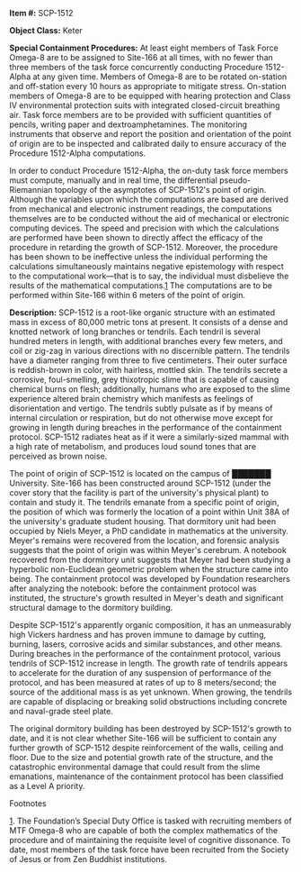 **Item #:** SCP-1512

**Object Class:** Keter

**Special Containment Procedures:** At least eight members of Task Force Omega-8 are to be assigned to Site-166 at all times, with no fewer than three members of the task force concurrently conducting Procedure 1512-Alpha at any given time. Members of Omega-8 are to be rotated on-station and off-station every 10 hours as appropriate to mitigate stress. On-station members of Omega-8 are to be equipped with hearing protection and Class IV environmental protection suits with integrated closed-circuit breathing air. Task force members are to be provided with sufficient quantities of pencils, writing paper and dextroamphetamines. The monitoring instruments that observe and report the position and orientation of the point of origin are to be inspected and calibrated daily to ensure accuracy of the Procedure 1512-Alpha computations.

In order to conduct Procedure 1512-Alpha, the on-duty task force members must compute, manually and in real time, the differential pseudo-Riemannian topology of the asymptotes of SCP-1512's point of origin. Although the variables upon which the computations are based are derived from mechanical and electronic instrument readings, the computations themselves are to be conducted without the aid of mechanical or electronic computing devices. The speed and precision with which the calculations are performed have been shown to directly affect the efficacy of the procedure in retarding the growth of SCP-1512. Moreover, the procedure has been shown to be ineffective unless the individual performing the calculations simultaneously maintains negative epistemology with respect to the computational work—that is to say, the individual must disbelieve the results of the mathematical computations.[1](javascript:;) The computations are to be performed within Site-166 within 6 meters of the point of origin.

**Description:** SCP-1512 is a root-like organic structure with an estimated mass in excess of 80,000 metric tons at present. It consists of a dense and knotted network of long branches or tendrils. Each tendril is several hundred meters in length, with additional branches every few meters, and coil or zig-zag in various directions with no discernible pattern. The tendrils have a diameter ranging from three to five centimeters. Their outer surface is reddish-brown in color, with hairless, mottled skin. The tendrils secrete a corrosive, foul-smelling, grey thixotropic slime that is capable of causing chemical burns on flesh; additionally, humans who are exposed to the slime experience altered brain chemistry which manifests as feelings of disorientation and vertigo. The tendrils subtly pulsate as if by means of internal circulation or respiration, but do not otherwise move except for growing in length during breaches in the performance of the containment protocol. SCP-1512 radiates heat as if it were a similarly-sized mammal with a high rate of metabolism, and produces loud sound tones that are perceived as brown noise.

The point of origin of SCP-1512 is located on the campus of ███████ University. Site-166 has been constructed around SCP-1512 (under the cover story that the facility is part of the university's physical plant) to contain and study it. The tendrils emanate from a specific point of origin, the position of which was formerly the location of a point within Unit 38A of the university's graduate student housing. That dormitory unit had been occupied by Niels Meyer, a PhD candidate in mathematics at the university. Meyer's remains were recovered from the location, and forensic analysis suggests that the point of origin was within Meyer's cerebrum. A notebook recovered from the dormitory unit suggests that Meyer had been studying a hyperbolic non-Euclidean geometric problem when the structure came into being. The containment protocol was developed by Foundation researchers after analyzing the notebook: before the containment protocol was instituted, the structure's growth resulted in Meyer's death and significant structural damage to the dormitory building.

Despite SCP-1512's apparently organic composition, it has an unmeasurably high Vickers hardness and has proven immune to damage by cutting, burning, lasers, corrosive acids and similar substances, and other means. During breaches in the performance of the containment protocol, various tendrils of SCP-1512 increase in length. The growth rate of tendrils appears to accelerate for the duration of any suspension of performance of the protocol, and has been measured at rates of up to 8 meters/second; the source of the additional mass is as yet unknown. When growing, the tendrils are capable of displacing or breaking solid obstructions including concrete and naval-grade steel plate.

The original dormitory building has been destroyed by SCP-1512's growth to date, and it is not clear whether Site-166 will be sufficient to contain any further growth of SCP-1512 despite reinforcement of the walls, ceiling and floor. Due to the size and potential growth rate of the structure, and the catastrophic environmental damage that could result from the slime emanations, maintenance of the containment protocol has been classified as a Level A priority.

Footnotes

[1](javascript:;). The Foundation’s Special Duty Office is tasked with recruiting members of MTF Omega-8 who are capable of both the complex mathematics of the procedure and of maintaining the requisite level of cognitive dissonance. To date, most members of the task force have been recruited from the Society of Jesus or from Zen Buddhist institutions.